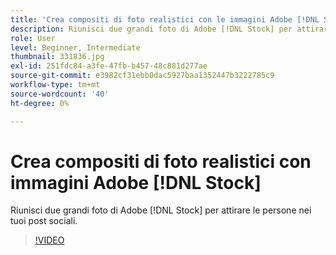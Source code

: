 ```yaml
---
title: 'Crea compositi di foto realistici con le immagini Adobe [!DNL Stock] '
description: Riunisci due grandi foto di Adobe [!DNL Stock] per attirare le persone nei tuoi post sociali
role: User
level: Beginner, Intermediate
thumbnail: 331836.jpg
exl-id: 251fdc84-a3fe-47fb-b457-48c881d277ae
source-git-commit: e3982cf31ebb0dac5927baa1352447b3222785c9
workflow-type: tm+mt
source-wordcount: '40'
ht-degree: 0%

---
```


# Crea compositi di foto realistici con immagini Adobe [!DNL Stock]

Riunisci due grandi foto di Adobe [!DNL Stock] per attirare le persone nei tuoi post sociali.

>[!VIDEO](https://video.tv.adobe.com/v/331836?hidetitle=true)
